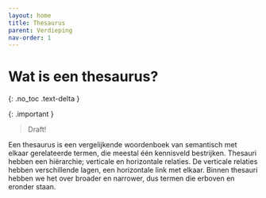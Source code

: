 ```yaml
---
layout: home
title: Thesaurus
parent: Verdieping
nav-order: 1
---
```


# Wat is een thesaurus?
{: .no_toc .text-delta }


{: .important }
> Draft!

Een thesaurus is een vergelijkende woordenboek van semantisch met elkaar
gerelateerde termen, die meestal één kennisveld bestrijken. Thesauri hebben een
hiërarchie; verticale en horizontale relaties. De verticale relaties hebben verschillende lagen,
een horizontale link met elkaar.
Binnen thesauri hebben we het over broader en narrower, dus termen die erboven en
eronder staan.